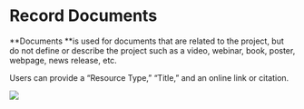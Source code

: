 # Record Documents

**Documents **is used for documents that are related to the project, but do not define or describe the project  such as a video, webinar, book, poster, webpage, news release, etc.

Users can provide a “Resource Type,” “Title,” and an online link or citation.

![](https://lh4.googleusercontent.com/0mhE9EAz3X_GfuckZTeWdCEYbOg98ZChD2qULdWaJmmpVEFBIiAaHrrlVthxPocIOPkHMIHGUc8iF6fMbNRxYpnDRHAj-bEP-QTTMLGBIr0BmpGJ5WqG-iBGaRYEBhwxxVoSbslJ)

